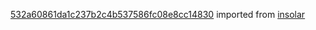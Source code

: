 [532a60861da1c237b2c4b537586fc08e8cc14830](https://github.com/insolar/insolar/commit/532a60861da1c237b2c4b537586fc08e8cc14830) imported from [insolar](https://github.com/insolar/insolar)
